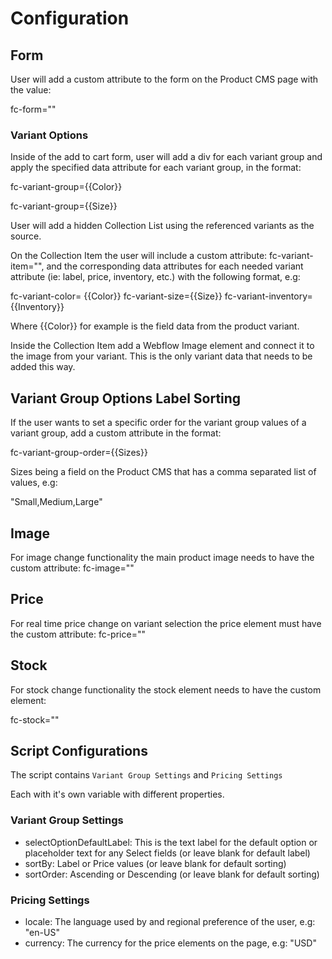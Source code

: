 # Configuration

## Form

User will add a custom attribute to the form on the Product CMS page with the value:

fc-form=""

### Variant Options

Inside of the add to cart form, user will add a div for each variant group and apply the specified data attribute for each variant group, in the format:

fc-variant-group={{Color}}

fc-variant-group={{Size}}

User will add a hidden Collection List using the referenced variants as the source.

On the Collection Item the user will include a custom attribute: fc-variant-item="", and the corresponding data attributes for each needed variant attribute (ie: label, price, inventory, etc.) with the following format, e.g:

fc-variant-color= {{Color}}
fc-variant-size={{Size}}
fc-variant-inventory={{Inventory}}

Where {{Color}} for example is the field data from the product variant.

Inside the Collection Item add a Webflow Image element and connect it to the image from your variant. This is the only variant data that needs to be added this way.

## Variant Group Options Label Sorting

If the user wants to set a specific order for the variant group values of a variant group, add a custom attribute in the format:

fc-variant-group-order={{Sizes}}

Sizes being a field on the Product CMS that has a comma separated list of values, e.g:

"Small,Medium,Large"

## Image

For image change functionality the main product image needs to have the custom attribute: fc-image=""

## Price

For real time price change on variant selection the price element must have the custom attribute: fc-price=""

## Stock

For stock change functionality the stock element needs to have the custom element:

fc-stock=""

## Script Configurations

The script contains `Variant Group Settings` and `Pricing Settings`

Each with it's own variable with different properties.

### Variant Group Settings

- selectOptionDefaultLabel: This is the text label for the default option or placeholder text for any Select fields (or leave blank for default label)
- sortBy: Label or Price values (or leave blank for default sorting)
- sortOrder: Ascending or Descending (or leave blank for default sorting)

### Pricing Settings

- locale: The language used by and regional preference of the user, e.g: "en-US"
- currency: The currency for the price elements on the page, e.g: "USD"
